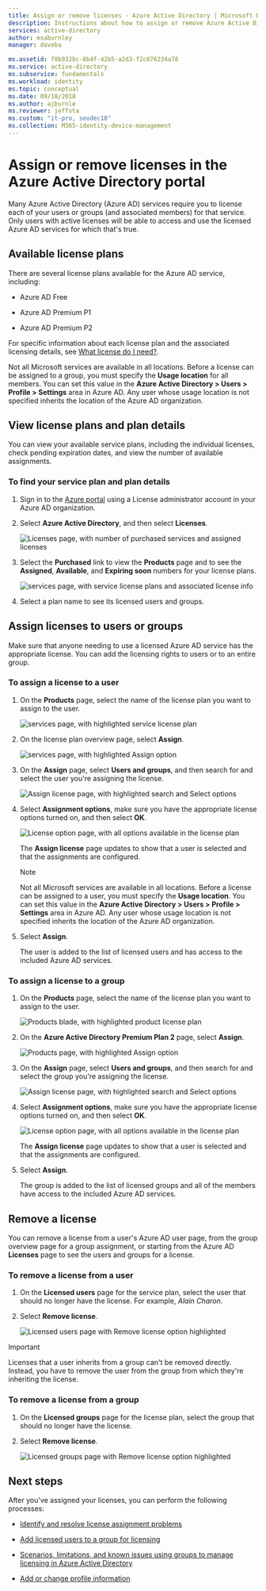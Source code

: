 ```yaml
---
title: Assign or remove licenses - Azure Active Directory | Microsoft Docs
description: Instructions about how to assign or remove Azure Active Directory licenses from your users or groups.
services: active-directory
author: msaburnley
manager: daveba

ms.assetid: f8b932bc-8b4f-42b5-a2d3-f2c076234a78
ms.service: active-directory
ms.subservice: fundamentals
ms.workload: identity
ms.topic: conceptual
ms.date: 09/18/2018
ms.author: ajburnle
ms.reviewer: jeffsta
ms.custom: "it-pro, seodec18"
ms.collection: M365-identity-device-management
---
```


# Assign or remove licenses in the Azure Active Directory portal

Many Azure Active Directory (Azure AD) services require you to license each of your users or groups (and associated members) for that service. Only users with active licenses will be able to access and use the licensed Azure AD services for which that's true.

## Available license plans

There are several license plans available for the Azure AD service, including:

- Azure AD Free

- Azure AD Premium P1

- Azure AD Premium P2

For specific information about each license plan and the associated licensing details, see [What license do I need?](https://azure.microsoft.com/pricing/details/active-directory/).

Not all Microsoft services are available in all locations. Before a license can be assigned to a group, you must specify the **Usage location** for all members. You can set this value in the **Azure Active Directory &gt; Users &gt; Profile &gt; Settings** area in Azure AD. Any user whose usage location is not specified inherits the location of the Azure AD organization.

## View license plans and plan details

You can view your available service plans, including the individual licenses, check pending expiration dates, and view the number of available assignments.

### To find your service plan and plan details

1. Sign in to the [Azure portal](https://portal.azure.com/) using a License administrator account in your Azure AD organization.

1. Select **Azure Active Directory**, and then select **Licenses**.

    ![Licenses page, with number of purchased services and assigned licenses](media/license-users-groups/license-details-blade.png)

1. Select the **Purchased** link to view the **Products** page and to see the **Assigned**, **Available**, and **Expiring soon** numbers for your license plans.

    ![services page, with service license plans and associated license info](media/license-users-groups/license-products-blade-with-products.png)

1. Select a plan name to see its licensed users and groups.

## Assign licenses to users or groups

Make sure that anyone needing to use a licensed Azure AD service has the appropriate license. You can add the licensing rights to users or to an entire group.

### To assign a license to a user

1. On the **Products** page, select the name of the license plan you want to assign to the user.

    ![services page, with highlighted service license plan](media/license-users-groups/license-products-blade-with-product-highlight.png)

1. On the license plan overview page, select **Assign**.

    ![services page, with highlighted Assign option](media/license-users-groups/license-products-blade-with-assign-option-highlight.png)

1. On the **Assign** page, select **Users and groups**, and then search for and select the user you're assigning the license.

    ![Assign license page, with highlighted search and Select options](media/license-users-groups/assign-license-blade-with-highlight.png)

1. Select **Assignment options**, make sure you have the appropriate license options turned on, and then select **OK**.

    ![License option page, with all options available in the license plan](media/license-users-groups/license-option-blade-assignments.png)

    The **Assign license** page updates to show that a user is selected and that the assignments are configured.

    > [!NOTE]
    > Not all Microsoft services are available in all locations. Before a license can be assigned to a user, you must specify the **Usage location**. You can set this value in the **Azure Active Directory &gt; Users &gt; Profile &gt; Settings** area in Azure AD. Any user whose usage location is not specified inherits the location of the Azure AD organization.

1. Select **Assign**.

    The user is added to the list of licensed users and has access to the included Azure AD services.

### To assign a license to a group

1. On the **Products** page, select the name of the license plan you want to assign to the user.

    ![Products blade, with highlighted product license plan](media/license-users-groups/license-products-blade-with-product-highlight.png)

1. On the **Azure Active Directory Premium Plan 2** page, select **Assign**.

    ![Products page, with highlighted Assign option](media/license-users-groups/license-products-blade-with-assign-option-highlight.png)

1. On the **Assign** page, select **Users and groups**, and then search for and select the group you're assigning the license.

    ![Assign license page, with highlighted search and Select options](media/license-users-groups/assign-group-license-blade-with-highlight.png)

1. Select **Assignment options**, make sure you have the appropriate license options turned on, and then select **OK**.

    ![License option page, with all options available in the license plan](media/license-users-groups/license-option-blade-group-assignments.png)

    The **Assign license** page updates to show that a user is selected and that the assignments are configured.

1. Select **Assign**.

    The group is added to the list of licensed groups and all of the members have access to the included Azure AD services.

## Remove a license

You can remove a license from a user's Azure AD user page, from the group overview page for a group assignment, or starting from the Azure AD **Licenses** page to see the users and groups for a license.

### To remove a license from a user

1. On the **Licensed users** page for the service plan, select the user that should no longer have the license. For example, _Alain Charon_.

1. Select **Remove license**.

    ![Licensed users page with Remove license option highlighted](media/license-users-groups/license-products-user-blade-with-remove-option-highlight.png)

> [!IMPORTANT]
> Licenses that a user inherits from a group can't be removed directly. Instead, you have to remove the user from the group from which they're inheriting the license.

### To remove a license from a group

1. On the **Licensed groups** page for the license plan, select the group that should no longer have the license.

1. Select **Remove license**.

    ![Licensed groups page with Remove license option highlighted](media/license-users-groups/license-products-group-blade-with-remove-option-highlight.png)

## Next steps

After you've assigned your licenses, you can perform the following processes:

- [Identify and resolve license assignment problems](../users-groups-roles/licensing-groups-resolve-problems.md)

- [Add licensed users to a group for licensing](../users-groups-roles/licensing-groups-migrate-users.md)

- [Scenarios, limitations, and known issues using groups to manage licensing in Azure Active Directory](../users-groups-roles/licensing-group-advanced.md)

- [Add or change profile information](active-directory-users-profile-azure-portal.md)
